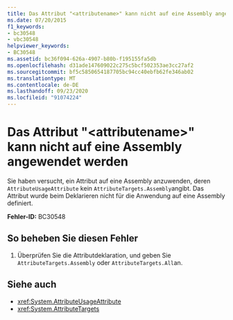 ```yaml
---
title: Das Attribut "<attributename>" kann nicht auf eine Assembly angewendet werden
ms.date: 07/20/2015
f1_keywords:
- bc30548
- vbc30548
helpviewer_keywords:
- BC30548
ms.assetid: bc36f094-626a-4907-b80b-f195155fa5db
ms.openlocfilehash: d31ade147609022c275c5bcf502353ae3cc27af2
ms.sourcegitcommit: bf5c5850654187705bc94cc40ebfb62fe346ab02
ms.translationtype: MT
ms.contentlocale: de-DE
ms.lasthandoff: 09/23/2020
ms.locfileid: "91074224"
---
```

# <a name="attribute-attributename-cannot-be-applied-to-an-assembly"></a>Das Attribut "\<attributename>" kann nicht auf eine Assembly angewendet werden

Sie haben versucht, ein Attribut auf eine Assembly anzuwenden, deren `AttributeUsageAttribute` kein `AttributeTargets.Assembly`angibt. Das Attribut wurde beim Deklarieren nicht für die Anwendung auf eine Assembly definiert.  
  
 **Fehler-ID:** BC30548  
  
## <a name="to-correct-this-error"></a>So beheben Sie diesen Fehler  
  
1. Überprüfen Sie die Attributdeklaration, und geben Sie `AttributeTargets.Assembly` oder `AttributeTargets.All`an.  
  
## <a name="see-also"></a>Siehe auch

- <xref:System.AttributeUsageAttribute>
- <xref:System.AttributeTargets>
